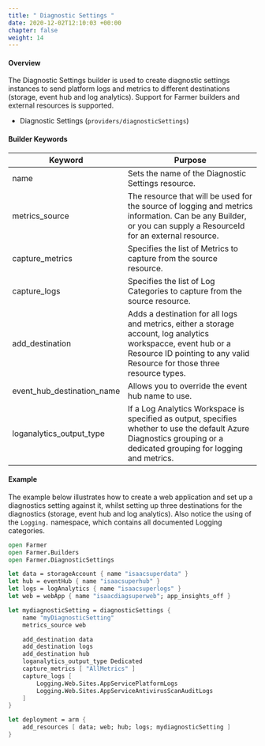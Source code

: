 ```yaml
---
title: " Diagnostic Settings "
date: 2020-12-02T12:10:03 +00:00
chapter: false
weight: 14
---
```


#### Overview

The Diagnostic Settings builder is used to create diagnostic settings instances to send platform logs and metrics to different destinations (storage, event hub and log analytics). Support for Farmer builders and external resources is supported.

- Diagnostic Settings (`providers/diagnosticSettings`)

#### Builder Keywords

| Keyword | Purpose|
|-|-|
| name | Sets the name of the Diagnostic Settings resource. |
| metrics_source | The resource that will be used for the source of logging and metrics information. Can be any Builder, or you can supply a ResourceId for an external resource. |
| capture_metrics | Specifies the list of Metrics to capture from the source resource. |
| capture_logs | Specifies the list of Log Categories to capture from the source resource. |
| add_destination | Adds a destination for all logs and metrics, either a storage account, log analytics workspacce, event hub or a Resource ID pointing to any valid Resource for those three resource types. |
| event_hub_destination_name | Allows you to override the event hub name to use. |
| loganalytics_output_type | If a Log Analytics Workspace is specified as output, specifies whether to use the default Azure Diagnostics grouping or a dedicated grouping for logging and metrics. |

#### Example
The example below illustrates how to create a web application and set up a diagnostics setting against it,
whilst setting up three destinations for the diagnostics (storage, event hub and log analytics). Also notice
the using of the `Logging.` namespace, which contains all documented Logging categories.

```fsharp
open Farmer
open Farmer.Builders
open Farmer.DiagnosticSettings

let data = storageAccount { name "isaacsuperdata" }
let hub = eventHub { name "isaacsuperhub" }
let logs = logAnalytics { name "isaacsuperlogs" }
let web = webApp { name "isaacdiagsuperweb"; app_insights_off }

let mydiagnosticSetting = diagnosticSettings {
    name "myDiagnosticSetting"
    metrics_source web

    add_destination data
    add_destination logs
    add_destination hub
    loganalytics_output_type Dedicated
    capture_metrics [ "AllMetrics" ]
    capture_logs [
        Logging.Web.Sites.AppServicePlatformLogs
        Logging.Web.Sites.AppServiceAntivirusScanAuditLogs
    ]
}

let deployment = arm {
    add_resources [ data; web; hub; logs; mydiagnosticSetting ]
}
```